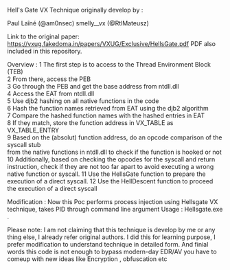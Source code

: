 Hell's Gate VX Technique originally develop by :

 Paul Laîné (@am0nsec)
 smelly__vx (@RtlMateusz)
 

 Link to the original paper: https://vxug.fakedoma.in/papers/VXUG/Exclusive/HellsGate.pdf
 PDF also included in this repository.

 Overview :
  1   The first step is to access to the Thread Environment Block (TEB) <br>
  2   From there, access the PEB<br>
  3   Go through the PEB and get the base address from ntdll.dll<br>
  4   Access the EAT from ntdll.dll<br>
  5   Use djb2 hashing on all native functions in the code<br>
  6   Hash the function names retrieved from EAT using the djb2 algorithm<br>
  7   Compare the hashed function names with the hashed entries in EAT<br>
  8   If they match, store the function address in VX_TABLE as VX_TABLE_ENTRY<br>
  9   Based on the (absolut) function address, do an opcode comparison of the syscall stub<br>
      from the native functions in ntdll.dll to check if the function is hooked or not<br>
  10  Additionally, based on checking the opcodes for the syscall and return instruction, check 
      if they are not too far apart to avoid executing a wrong native function or syscall.
  11  Use the HellsGate function to prepare the execution of a direct syscall.
  12  Use the HellDescent function to proceed the execution of a direct syscall


  Modification :
   Now this Poc performs process injection using Hellsgate VX technique, takes PID through 
   command line argument
   Usage : Hellsgate.exe <PID>.

  Please note:
   I am not claiming that this technique is develop by me or any thing else, I already refer 
   original authors.
   I did this for learning purpose, I prefer modification to understand technique in detailed 
   form.
   And finial words this code is not enough to bypass modern-day EDR/AV you have to comeup with 
   new ideas like Encryption , obfuscation etc
 
